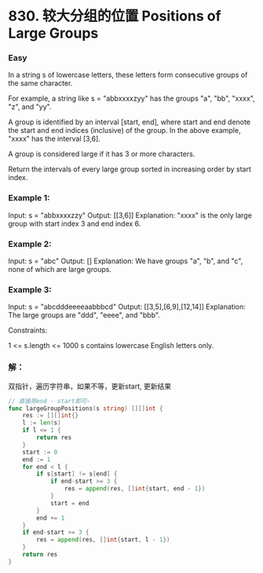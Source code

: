 # 830. 较大分组的位置 Positions of Large Groups

### Easy

In a string s of lowercase letters, these letters form consecutive groups of the same character.

For example, a string like s = "abbxxxxzyy" has the groups "a", "bb", "xxxx", "z", and "yy".

A group is identified by an interval [start, end], where start and end denote the start and end indices (inclusive) of the group. In the above example, "xxxx" has the interval [3,6].

A group is considered large if it has 3 or more characters.

Return the intervals of every large group sorted in increasing order by start index.

### Example 1:

Input: s = "abbxxxxzzy"
Output: [[3,6]]
Explanation: "xxxx" is the only large group with start index 3 and end index 6.

### Example 2:

Input: s = "abc"
Output: []
Explanation: We have groups "a", "b", and "c", none of which are large groups.

### Example 3:

Input: s = "abcdddeeeeaabbbcd"
Output: [[3,5],[6,9],[12,14]]
Explanation: The large groups are "ddd", "eeee", and "bbb".

Constraints:

1 <= s.length <= 1000
s contains lowercase English letters only.

### 解：

双指针，遍历字符串，如果不等，更新start, 更新结果

```go
// 直接用end - start即可~
func largeGroupPositions(s string) [][]int {
	res := [][]int{}
	l := len(s)
	if l <= 1 {
		return res
	}
	start := 0
	end := 1
	for end < l {
		if s[start] != s[end] {
			if end-start >= 3 {
				res = append(res, []int{start, end - 1})
			}
			start = end
		}
		end += 1
	}
	if end-start >= 3 {
		res = append(res, []int{start, l - 1})
	}
	return res
}
```